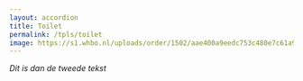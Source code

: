 ```yaml
---
layout: accordion
title: Toilet
permalink: /tpls/toilet
image: https://s1.whbo.nl/uploads/order/1502/aae400a9eedc753c480e7c61a99ef78c4399b046.jpg
---
```

*Dit is dan de tweede tekst*
